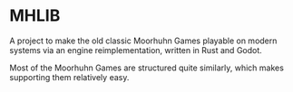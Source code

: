 # MHLIB

A project to make the old classic Moorhuhn Games playable
on modern systems via an engine reimplementation, written
in Rust and Godot.

Most of the Moorhuhn Games are structured quite similarly,
which makes supporting them relatively easy.

